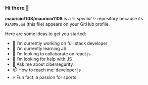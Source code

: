 ### Hi there 👋

**mauricio1108/mauricio1108** is a ✨ _special_ ✨ repository because its `README.md` (this file) appears on your GitHub profile.

Here are some ideas to get you started:

- 🔭 I’m currently working on full stack developer
- 🌱 I’m currently learning JS
- 👯 I’m looking to collaborate on react js
- 🤔 I’m looking for help with JS
- 💬 Ask me about cibersegurity
- 📫 How to reach me: developer js 
- ⚡ Fun fact: a passion for sports

